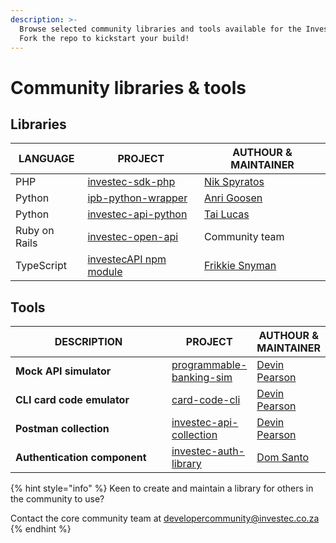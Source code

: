```yaml
---
description: >-
  Browse selected community libraries and tools available for the Investec API.
  Fork the repo to kickstart your build!
---
```


# Community libraries & tools

## Libraries

| LANGUAGE      | PROJECT                                                                                  | AUTHOUR & MAINTAINER                               |
| ------------- | ---------------------------------------------------------------------------------------- | -------------------------------------------------- |
| PHP           | [investec-sdk-php](https://github.com/nikspyratos/investec-sdk-php)                      | [Nik Spyratos](https://github.com/nikspyratos)     |
| Python        | [ipb-python-wrapper](https://github.com/GoosenA/ipb-python-wrapper)                      | [Anri Goosen](https://github.com/GoosenA)          |
| Python        | [investec-api-python](https://github.com/tailucas/investec-api-python)                   | [Tai Lucas](https://github.com/tailucas)           |
| Ruby on Rails | [investec-open-api](https://github.com/programmable-banking-community/investec_open_api) | Community team                                     |
| TypeScript    | [investecAPI npm module](https://github.com/FrikkieSnyman/investec-api)                  | [Frikkie Snyman](https://github.com/FrikkieSnyman) |

## Tools

<table><thead><tr><th width="266.3333333333333">DESCRIPTION</th><th>PROJECT</th><th>AUTHOUR &#x26; MAINTAINER</th></tr></thead><tbody><tr><td><strong>Mock API simulator</strong><br></td><td><a href="https://github.com/devinpearson/programmable-banking-sim">programmable-banking-sim</a></td><td><a href="https://github.com/devinpearson">Devin Pearson</a></td></tr><tr><td><strong>CLI card code emulator</strong></td><td><a href="https://github.com/devinpearson/card-code-cli">card-code-cli</a></td><td><a href="https://github.com/devinpearson">Devin Pearson</a></td></tr><tr><td><strong>Postman collection</strong></td><td><a href="https://www.postman.com/investec-open-api/workspace/programmable-banking/overview">investec-api-collection</a></td><td><a href="https://github.com/devinpearson">Devin Pearson</a></td></tr><tr><td><strong>Authentication component</strong></td><td><a href="https://www.npmjs.com/package/investec-auth-library">investec-auth-library</a></td><td><a href="https://github.com/dominicsanto">Dom Santo</a></td></tr></tbody></table>

{% hint style="info" %}
Keen to create and maintain a library for others in the community to use?

Contact the core community team at [developercommunity@investec.co.za](mailto:developercommunity@investec.co.za)
{% endhint %}
